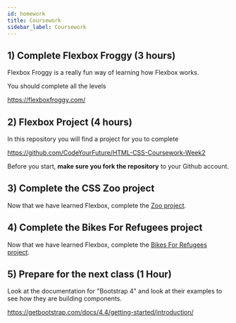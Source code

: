 ```yaml
---
id: homework
title: Coursework
sidebar_label: Coursework
---
```


## 1) Complete Flexbox Froggy (3 hours)

Flexbox Froggy is a really fun way of learning how Flexbox works.

You should complete all the levels

https://flexboxfroggy.com/

## 2) Flexbox Project (4 hours)

In this repository you will find a project for you to complete

https://github.com/CodeYourFuture/HTML-CSS-Coursework-Week2

Before you start, **make sure you fork the repository** to your Github account.

## 3) Complete the CSS Zoo project

Now that we have learned Flexbox, complete the [Zoo project](https://github.com/CodeYourFuture/HTML-CSS-Challenges).

## 4) Complete the Bikes For Refugees project

Now that we have learned Flexbox, complete the [Bikes For Refugees project](https://github.com/CodeYourFuture/bikes-for-refugees).

## 5) Prepare for the next class (1 Hour)

Look at the documentation for "Bootstrap 4" and look at their examples to see how they are building components.

https://getbootstrap.com/docs/4.4/getting-started/introduction/
